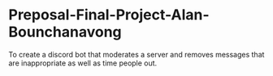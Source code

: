 # Preposal-Final-Project-Alan-Bounchanavong
To create a discord bot that moderates a server and removes messages that are inappropriate as well as time people out.
